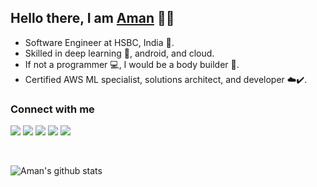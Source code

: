 ## Hello there, I am [Aman](https://amanagarwal.io) 👨‍💻

- Software Engineer at HSBC, India 🏦.
- Skilled in deep learning 🤖, android, and cloud.
- If not a programmer 💻, I would be a body builder 💪.
- Certified AWS ML specialist, solutions architect, and developer ☁️✔️.

### Connect with me

<a href="https://github.com/amanbasu?tab=repositories" target="_blank"><img src="https://img.shields.io/github/stars/amanbasu"/></a> 
<a href="https://twitter.com/TheAbecedarian_"><img src="https://img.shields.io/twitter/follow/TheAbecedarian_"/></a> 
<a href="https://www.linkedin.com/in/aman-agarwal-743548137"><img src="https://img.shields.io/badge/LinkedIn-connect-0e76a8?logo=linkedin"/></a> 
<a href="http://amanagarwal.io/"><img src="https://img.shields.io/badge/website-amanagarwal.io-blue"/></a> 
<a href="https://stackoverflow.com/users/7546606/aman-agarwal"><img src="https://img.shields.io/badge/follow-stack overflow-ef8236?logo=stack-overflow"/></a>

<!-- [<img align="left" alt="Website" width="22px" src="https://img.icons8.com/dusk/64/000000/domain.png" />][website]
[<img align="left" alt="Portfolio" width="22px" src="https://img.icons8.com/cotton/64/000000/regular-document.png" />][portfolio]
[<img align="left" alt="Twitter" width="22px" src="https://img.icons8.com/fluent/24/000000/twitter.png" />][twitter]
[<img align="left" alt="LinkedIn" width="22px" src="https://img.icons8.com/cute-clipart/64/000000/linkedin.png" />][linkedin]
[<img align="left" alt="StackOverflow" width="22px" src="https://img.icons8.com/color/48/000000/stackoverflow.png" />][stackoverflow]
[website]: https://amanagarwal.io
[portfolio]: https://amanagarwal.io/portfolio/
[twitter]: https://twitter.com/TheAbecedarian_
[linkedin]: https://www.linkedin.com/in/aman-agarwal-743548137/
[stackoverflow]: https://stackoverflow.com/users/7546606/aman-agarwal -->

<br/>

<!-- Options: &hide=stars,commits,prs,issues,contribs -->
![Aman's github stats](https://github-readme-stats.vercel.app/api?username=amanbasu&hide=prs,contribs)


